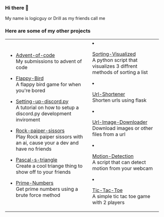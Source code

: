 ### Hi there 👋
My name is logicguy or Drill as my friends call me

### Here are some of my other projects




<table>

  <tr>
    <td>

* [Advent-of-code](https://github.com/logicguy1/Advent-of-code)  
  My submissions to advent of code 
* [Flappy-Bird](https://github.com/logicguy1/Flappy-Bird)  
  A flappy bird game for when you're bored 
* [Setting-up-discord.py](https://github.com/logicguy1/Setting-up-discord.py)  
  A tutorial on how to setup a discord.py development inviroment 
* [Rock-paiper-sissors](https://github.com/logicguy1/Rock-paiper-sissors)  
  Play Rock paiper sissors with an ai, cause your a dev and have no friends 
* [Pascal-s-triangle](https://github.com/logicguy1/Pascal-s-triangle)  
  Create a cool triange thing to show off to your friends 
* [Prime-Numbers](https://github.com/logicguy1/Prime-Numbers)  
  Get prime numbers using a brute force method 

    </td>
    <td>

* [Sorting-Visualized](https://github.com/logicguy1/Sorting-Visualized)  
  A python script that visualizes 3 diffrent methods of sorting a list 
* [Url-Shortener](https://github.com/logicguy1/Url-Shortener)  
  Shorten urls using flask 
* [Url-Image-Downloader](https://github.com/logicguy1/Url-Image-Downloader)  
  Download images or other files from a url 
* [Motion-Detection](https://github.com/logicguy1/Motion-Detection)  
  A script that can detect motion from your webcam 
* [Tic-Tac-Toe](https://github.com/logicguy1/Tic-Tac-Toe)  
  A simple tic tac toe game with 2 players

    </td>
  </tr>
</table>


<!--
**logicguy1/logicguy1** is a ✨ _special_ ✨ repository because its `README.md` (this file) appears on your GitHub profile.

Here are some ideas to get you started:

- 🔭 I’m currently working on ...
- 🌱 I’m currently learning ...
- 👯 I’m looking to collaborate on ...
- 🤔 I’m looking for help with ...
- 💬 Ask me about ...
- 📫 How to reach me: ...
- 😄 Pronouns: ...
- ⚡ Fun fact: ...
-->
